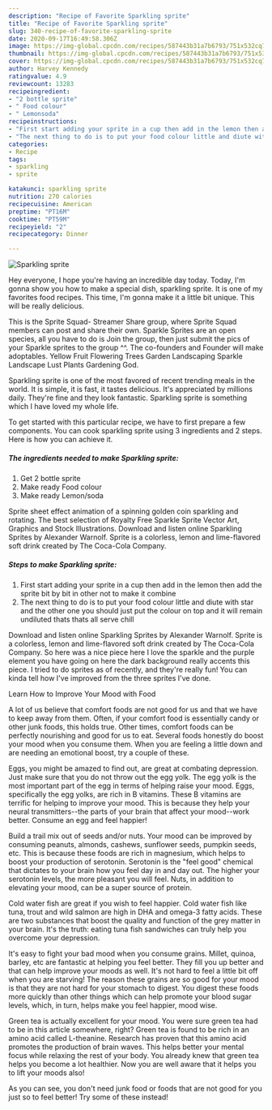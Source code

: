 ```yaml
---
description: "Recipe of Favorite Sparkling sprite"
title: "Recipe of Favorite Sparkling sprite"
slug: 340-recipe-of-favorite-sparkling-sprite
date: 2020-09-17T16:49:58.306Z
image: https://img-global.cpcdn.com/recipes/587443b31a7b6793/751x532cq70/sparkling-sprite-recipe-main-photo.jpg
thumbnail: https://img-global.cpcdn.com/recipes/587443b31a7b6793/751x532cq70/sparkling-sprite-recipe-main-photo.jpg
cover: https://img-global.cpcdn.com/recipes/587443b31a7b6793/751x532cq70/sparkling-sprite-recipe-main-photo.jpg
author: Harvey Kennedy
ratingvalue: 4.9
reviewcount: 13283
recipeingredient:
- "2 bottle sprite"
- " Food colour"
- " Lemonsoda"
recipeinstructions:
- "First start adding your sprite in a cup then add in the lemon then add the sprite bit by bit in other not to make it combine"
- "The next thing to do is to put your food colour little and diute with star and the other one you should just put the colour on top and it will remain undiluted thats thats all serve chill"
categories:
- Recipe
tags:
- sparkling
- sprite

katakunci: sparkling sprite 
nutrition: 270 calories
recipecuisine: American
preptime: "PT16M"
cooktime: "PT59M"
recipeyield: "2"
recipecategory: Dinner

---
```



![Sparkling sprite](https://img-global.cpcdn.com/recipes/587443b31a7b6793/751x532cq70/sparkling-sprite-recipe-main-photo.jpg)

Hey everyone, I hope you're having an incredible day today. Today, I'm gonna show you how to make a special dish, sparkling sprite. It is one of my favorites food recipes. This time, I'm gonna make it a little bit unique. This will be really delicious.

This is the Sprite Squad- Streamer Share group, where Sprite Squad members can post and share their own. Sparkle Sprites are an open species, all you have to do is Join the group, then just submit the pics of your Sparkle sprites to the group ^^. The co-founders and Founder will make adoptables. Yellow Fruit Flowering Trees Garden Landscaping Sparkle Landscape Lust Plants Gardening God.

Sparkling sprite is one of the most favored of recent trending meals in the world. It is simple, it is fast, it tastes delicious. It's appreciated by millions daily. They're fine and they look fantastic. Sparkling sprite is something which I have loved my whole life.


To get started with this particular recipe, we have to first prepare a few components. You can cook sparkling sprite using 3 ingredients and 2 steps. Here is how you can achieve it.

<!--inarticleads1-->

##### The ingredients needed to make Sparkling sprite:

1. Get 2 bottle sprite
1. Make ready  Food colour
1. Make ready  Lemon/soda


Sprite sheet effect animation of a spinning golden coin sparkling and rotating. The best selection of Royalty Free Sparkle Sprite Vector Art, Graphics and Stock Illustrations. Download and listen online Sparkling Sprites by Alexander Warnolf. Sprite is a colorless, lemon and lime-flavored soft drink created by The Coca-Cola Company. 

<!--inarticleads2-->

##### Steps to make Sparkling sprite:

1. First start adding your sprite in a cup then add in the lemon then add the sprite bit by bit in other not to make it combine
1. The next thing to do is to put your food colour little and diute with star and the other one you should just put the colour on top and it will remain undiluted thats thats all serve chill


Download and listen online Sparkling Sprites by Alexander Warnolf. Sprite is a colorless, lemon and lime-flavored soft drink created by The Coca-Cola Company. So here was a nice piece here I love the sparkle and the purple element you have going on here the dark background really accents this piece. I tried to do sprites as of recently, and they&#39;re really fun! You can kinda tell how I&#39;ve improved from the three sprites I&#39;ve done. 

Learn How to Improve Your Mood with Food


A lot of us believe that comfort foods are not good for us and that we have to keep away from them. Often, if your comfort food is essentially candy or other junk foods, this holds true. Other times, comfort foods can be perfectly nourishing and good for us to eat. Several foods honestly do boost your mood when you consume them. When you are feeling a little down and are needing an emotional boost, try a couple of these.

Eggs, you might be amazed to find out, are great at combating depression. Just make sure that you do not throw out the egg yolk. The egg yolk is the most important part of the egg in terms of helping raise your mood. Eggs, specifically the egg yolks, are rich in B vitamins. These B vitamins are terrific for helping to improve your mood. This is because they help your neural transmitters--the parts of your brain that affect your mood--work better. Consume an egg and feel happier!

Build a trail mix out of seeds and/or nuts. Your mood can be improved by consuming peanuts, almonds, cashews, sunflower seeds, pumpkin seeds, etc. This is because these foods are rich in magnesium, which helps to boost your production of serotonin. Serotonin is the "feel good" chemical that dictates to your brain how you feel day in and day out. The higher your serotonin levels, the more pleasant you will feel. Nuts, in addition to elevating your mood, can be a super source of protein.

Cold water fish are great if you wish to feel happier. Cold water fish like tuna, trout and wild salmon are high in DHA and omega-3 fatty acids. These are two substances that boost the quality and function of the grey matter in your brain. It's the truth: eating tuna fish sandwiches can truly help you overcome your depression. 

It's easy to fight your bad mood when you consume grains. Millet, quinoa, barley, etc are fantastic at helping you feel better. They fill you up better and that can help improve your moods as well. It's not hard to feel a little bit off when you are starving! The reason these grains are so good for your mood is that they are not hard for your stomach to digest. You digest these foods more quickly than other things which can help promote your blood sugar levels, which, in turn, helps make you feel happier, mood wise.

Green tea is actually excellent for your mood. You were sure green tea had to be in this article somewhere, right? Green tea is found to be rich in an amino acid called L-theanine. Research has proven that this amino acid promotes the production of brain waves. This helps better your mental focus while relaxing the rest of your body. You already knew that green tea helps you become a lot healthier. Now you are well aware that it helps you to lift your moods also!

As you can see, you don't need junk food or foods that are not good for you just so to feel better! Try some of these instead!

